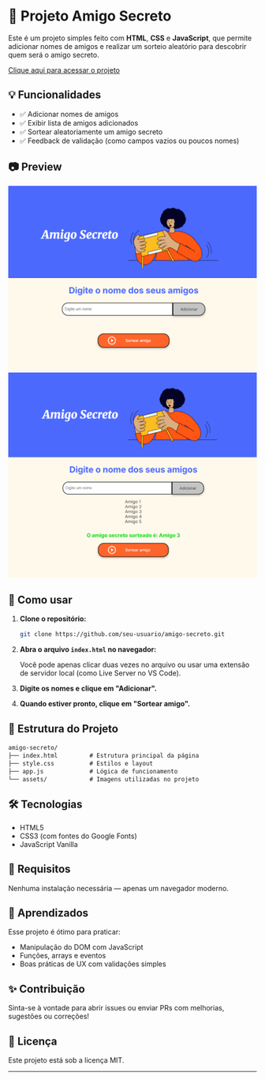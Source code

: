 # 🎁 Projeto Amigo Secreto

Este é um projeto simples feito com **HTML**, **CSS** e **JavaScript**, que permite adicionar nomes de amigos e realizar um sorteio aleatório para descobrir quem será o amigo secreto.

[Clique aqui para acessar o projeto](https://eukevintt.github.io/challenge-amigo-secreto/)

## 💡 Funcionalidades

- ✅ Adicionar nomes de amigos
- ✅ Exibir lista de amigos adicionados
- ✅ Sortear aleatoriamente um amigo secreto
- ✅ Feedback de validação (como campos vazios ou poucos nomes)

## 📷 Preview

![Preview do projeto](assets/tela1.png)
![Preview do projeto](assets/tela2.png)

## 🚀 Como usar

1. **Clone o repositório:**

   ```bash
   git clone https://github.com/seu-usuario/amigo-secreto.git
   ```

2. **Abra o arquivo `index.html` no navegador:**

   Você pode apenas clicar duas vezes no arquivo ou usar uma extensão de servidor local (como Live Server no VS Code).

3. **Digite os nomes e clique em "Adicionar".**
4. **Quando estiver pronto, clique em "Sortear amigo".**

## 📁 Estrutura do Projeto

```
amigo-secreto/
├── index.html         # Estrutura principal da página
├── style.css          # Estilos e layout
├── app.js             # Lógica de funcionamento
└── assets/            # Imagens utilizadas no projeto
```

## 🛠 Tecnologias

- HTML5
- CSS3 (com fontes do Google Fonts)
- JavaScript Vanilla

## 📌 Requisitos

Nenhuma instalação necessária — apenas um navegador moderno.

## 🧠 Aprendizados

Esse projeto é ótimo para praticar:

- Manipulação do DOM com JavaScript
- Funções, arrays e eventos
- Boas práticas de UX com validações simples

## ✨ Contribuição

Sinta-se à vontade para abrir issues ou enviar PRs com melhorias, sugestões ou correções!

## 📝 Licença

Este projeto está sob a licença MIT.

---
